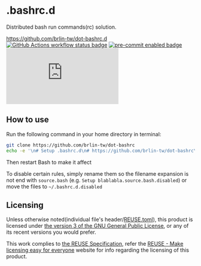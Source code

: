 # .bashrc.d

Distributed bash run commands(rc) solution.

<https://github.com/brlin-tw/dot-bashrc.d>  
[![GitHub Actions workflow status badge](https://github.com/brlin-tw/dot-bashrc.d/actions/workflows/check-potential-problems.yml/badge.svg "GitHub Actions workflow status")](https://github.com/brlin-tw/dot-bashrc.d/actions/workflows/check-potential-problems.yml) [![pre-commit enabled badge](https://img.shields.io/badge/pre--commit-enabled-brightgreen?logo=pre-commit&logoColor=white "This project uses pre-commit to check potential problems")](https://pre-commit.com/) [![REUSE Specification compliance badge](https://api.reuse.software/badge/github.com/brlin-tw/dot-bashrc.d "This project complies to the REUSE specification to decrease software licensing costs")](https://api.reuse.software/info/github.com/brlin-tw/dot-bashrc.d)

## How to use

Run the following command in your home directory in terminal:

```bash
git clone https://github.com/brlin-tw/dot-bashrc
echo -e '\n# Setup .bashrc.d\n# https://github.com/brlin-tw/dot-bashrc\nsource "${HOME}/.bashrc.d/README.setup"\n' >> "${HOME}/.bashrc"
```

Then restart Bash to make it affect

To disable certain rules, simply rename them so the filename expansion is not end with `source.bash` (e.g. `Setup blablabla.source.bash.disabled`) or move the files to `~/.bashrc.d.disabled`

## Licensing

Unless otherwise noted(individual file's header/[REUSE.toml](REUSE.toml)), this product is licensed under [the version 3 of the GNU General Public License](https://www.gnu.org/licenses/gpl-3.0.html.en), or any of its recent versions you would prefer.

This work complies to [the REUSE Specification](https://reuse.software/spec/), refer the [REUSE - Make licensing easy for everyone](https://reuse.software/) website for info regarding the licensing of this product.
